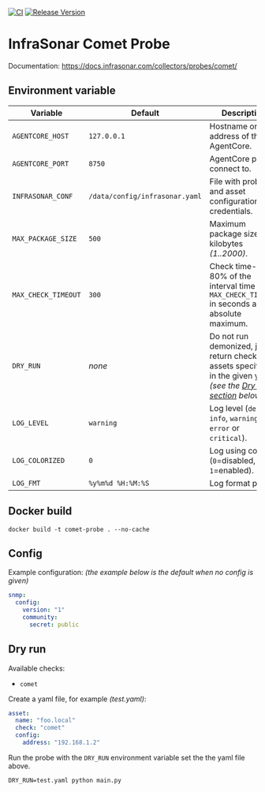 [![CI](https://github.com/infrasonar/comet-probe/workflows/CI/badge.svg)](https://github.com/infrasonar/comet-probe/actions)
[![Release Version](https://img.shields.io/github/release/infrasonar/comet-probe)](https://github.com/infrasonar/comet-probe/releases)

# InfraSonar Comet Probe

Documentation: https://docs.infrasonar.com/collectors/probes/comet/

## Environment variable

Variable            | Default                        | Description
------------------- | ------------------------------ | ------------
`AGENTCORE_HOST`    | `127.0.0.1`                    | Hostname or Ip address of the AgentCore.
`AGENTCORE_PORT`    | `8750`                         | AgentCore port to connect to.
`INFRASONAR_CONF`   | `/data/config/infrasonar.yaml` | File with probe and asset configuration like credentials.
`MAX_PACKAGE_SIZE`  | `500`                          | Maximum package size in kilobytes _(1..2000)_.
`MAX_CHECK_TIMEOUT` | `300`                          | Check time-out is 80% of the interval time with `MAX_CHECK_TIMEOUT` in seconds as absolute maximum.
`DRY_RUN`           | _none_                         | Do not run demonized, just return checks and assets specified in the given yaml _(see the [Dry run section](#dry-run) below)_.
`LOG_LEVEL`         | `warning`                      | Log level (`debug`, `info`, `warning`, `error` or `critical`).
`LOG_COLORIZED`     | `0`                            | Log using colors (`0`=disabled, `1`=enabled).
`LOG_FMT`           | `%y%m%d %H:%M:%S`              | Log format prefix.

## Docker build

```
docker build -t comet-probe . --no-cache
```

## Config

Example configuration: _(the example below is the default when no config is given)_

```yaml
snmp:
  config:
    version: "1"
    community:
      secret: public
```

## Dry run

Available checks:
- `comet`

Create a yaml file, for example _(test.yaml)_:

```yaml
asset:
  name: "foo.local"
  check: "comet"
  config:
    address: "192.168.1.2"
```

Run the probe with the `DRY_RUN` environment variable set the the yaml file above.

```
DRY_RUN=test.yaml python main.py
```
